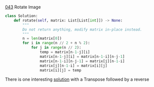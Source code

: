 [043](https://leetcode.com/problems/rotate-image/) Rotate Image

```python
class Solution:
    def rotate(self, matrix: List[List[int]]) -> None:
        """
        Do not return anything, modify matrix in-place instead.
        """
        n = len(matrix[0])
        for i in range(n // 2 + n % 2):
            for j in range(n // 2):
                temp = matrix[n-1-j][i]
                matrix[n-1-j][i] = matrix[n-1-i][n-j-1]
                matrix[n-1-i][n-j-1] = matrix[j][n-1-i]
                matrix[j][n-1-i] = matrix[i][j]
                matrix[i][j] = temp
```

There is one interesting [solution](https://leetcode.com/problems/rotate-image/solution/) with a Transpose followed by a reverse
